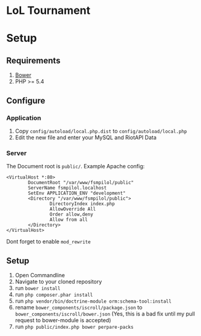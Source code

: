 LoL Tournament
=============

# Setup

## Requirements
1. [Bower](http://bower.io/)
2. PHP >= 5.4

## Configure
### Application
1. Copy `config/autoload/local.php.dist` to `config/autoload/local.php`
2. Edit the new file and enter your MySQL and RiotAPI Data

### Server
The Document root is `public/`. Example Apache config:
```
<VirtualHost *:80>
        DocumentRoot "/var/www/fsmpilol/public"
        ServerName fsmpilol.localhost
        SetEnv APPLICATION_ENV "development"
        <Directory "/var/www/fsmpilol/public">
                DirectoryIndex index.php
                AllowOverride All
                Order allow,deny
                Allow from all
        </Directory>
</VirtualHost>
```
Dont forget to enable `mod_rewrite`

## Setup
1. Open Commandline
2. Navigate to your cloned repository
3. run `bower install`
4. run `php composer.phar install`
5. run `php vendor/bin/doctrine-module orm:schema-tool:install`
6. rename `bower_components/iscroll/package.json` to `bower_components/iscroll/bower.json` (Yes, this is a bad fix until my pull request to bower-module is accepted)
7. run `php public/index.php bower perpare-packs`